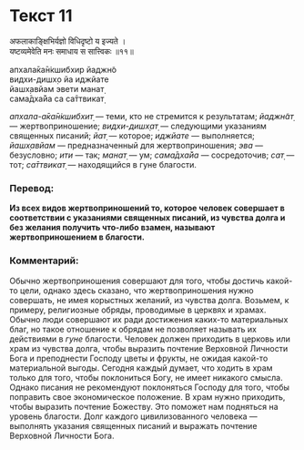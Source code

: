 # Текст 11

अफलाकाङ्क्षिभिर्यज्ञो विधिदृष्टो य इज्यते ।  
यष्टव्यमेवेति मनः समाधाय स सात्त्विकः ॥११॥

апхала̄ка̄н̇кшибхир йаджн̃о  
видхи-дишх̣о йа иджйате  
йашх̣авйам эвети манат̣  
сама̄дха̄йа са са̄ттвикат̣

_апхала-а̄ка̄н̇кшибхит̣_ — теми, кто не стремится к результатам; _йаджн̃ат̣_ — жертвоприношение; _видхи-дишх̣ат̣_ — следующими указаниям священных писаний; _йат̣_ — которое; _иджйате_ — выполняется; _йашх̣авйам_ — предназначенный для жертвоприношения; _эва_ — безусловно; _ити_ — так; _манат̣_ — ум; _сама̄дха̄йа_ — сосредоточив; _сат̣_ — тот; _са̄ттвикат̣_ — находящийся в гуне благости.

### Перевод:

**Из всех видов жертвоприношений то, которое человек совершает в соответствии с указаниями священных писаний, из чувства долга и без желания получить что-либо взамен, называют жертвоприношением в благости.**

### Комментарий:

Обычно жертвоприношения совершают для того, чтобы достичь какой-то цели, однако здесь сказано, что жертвоприношения нужно совершать, не имея корыстных желаний, из чувства долга. Возьмем, к примеру, религиозные обряды, проводимые в церквях и храмах. Обычно люди совершают их ради достижения каких-то материальных благ, но такое отношение к обрядам не позволяет называть их действиями в _гуне_ благости. Человек должен приходить в церковь или храм из чувства долга, чтобы выразить почтение Верховной Личности Бога и преподнести Господу цветы и фрукты, не ожидая какой-то материальной выгоды. Сегодня каждый думает, что ходить в храм только для того, чтобы поклониться Богу, не имеет никакого смысла. Однако писания не рекомендуют поклоняться Господу для того, чтобы поправить свое экономическое положение. В храм нужно приходить, чтобы выразить почтение Божеству. Это поможет нам подняться на уровень благости. Долг каждого цивилизованного человека — выполнять указания священных писаний и выражать почтение Верховной Личности Бога.
